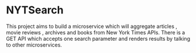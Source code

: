 # NYTSearch

This project aims to build a microservice which will aggregate articles , movie reviews , archives and books from New York Times APIs. There is a GET API which accepts one search parameter and renders results by talking to other microservices.




